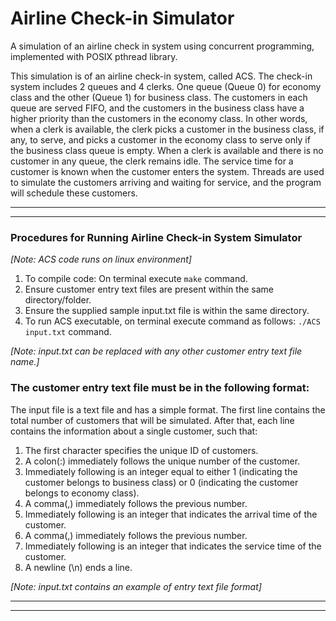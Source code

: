 # Airline Check-in Simulator

A simulation of an airline check in system using concurrent programming, implemented with POSIX pthread library.  

This simulation is of an airline check-in system, called ACS.  The check-in system includes 2 queues and 4 clerks. One queue (Queue 0) for economy class and the other (Queue 1) for business class. The customers in each queue are served FIFO, and the customers in the business class have a higher priority than the customers in the economy class. In other words, when a clerk is available, the clerk picks a customer in the business class, if any, to serve, and picks a customer in the economy class to serve only if the business class queue is empty. When a clerk is available and there is no customer in any queue, the clerk remains idle. The service time for a customer is known when the customer enters the system.  Threads are used to simulate the customers arriving and waiting for service, and the program will schedule these customers.

********************************************************************************************************************************************
********************************************************************************************************************************************

### Procedures for Running Airline Check-in System Simulator

*[Note: ACS code runs on linux environment]*

1. To compile code: On terminal execute `make` command.
2. Ensure customer entry text files are present within the same directory/folder.
3. Ensure the supplied sample input.txt file is within the same directory.
4. To run ACS executable, on terminal execute command as follows: `./ACS input.txt` command.

*[Note: input.txt can be replaced with any other customer entry text file name.]*

### The customer entry text file must be in the following format:

The input file is a text file and has a simple format. The first line contains the total number of customers that will
be simulated. After that, each line contains the information about a single customer, such that:
1. The first character specifies the unique ID of customers.
2. A colon(:) immediately follows the unique number of the customer.
3. Immediately following is an integer equal to either 1 (indicating the customer belongs to business class) or 0 (indicating the customer belongs to economy class).
4. A comma(,) immediately follows the previous number.
5. Immediately following is an integer that indicates the arrival time of the customer.
6. A comma(,) immediately follows the previous number.
7. Immediately following is an integer that indicates the service time of the customer.
8. A newline (\n) ends a line.

*[Note: input.txt contains an example of entry text file format]*

********************************************************************************************************************************************
********************************************************************************************************************************************
